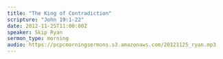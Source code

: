 ```yaml
---
title: "The King of Contradiction"
scripture: "John 19:1-22"
date: 2012-11-25T11:00:00Z
speaker: Skip Ryan
sermon_type: morning
audio: https://pcpcmorningsermons.s3.amazonaws.com/20121125_ryan.mp3 
---
```



